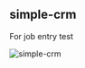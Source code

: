 ## simple-crm
For job entry test

![simple-crm](https://user-images.githubusercontent.com/35516476/124907143-030aba80-e012-11eb-8e80-a1c18a7120d5.png)
